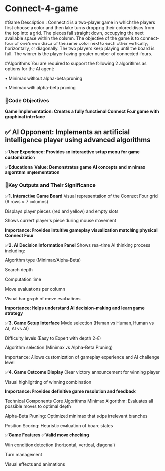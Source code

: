 # Connect-4-game

#Game Description :
Connect 4 is a two-player game in which the players first choose a color and then take turns 
dropping their colored discs from the top into a grid. 
The pieces fall straight down, occupying the next available space within the column.
The objective of the game is to connect-four of one’s own discs of the same color next to each other vertically, horizontally, or diagonally. 
The two players keep playing until the board is full. The winner is the player having greater number of connected-fours.

#Algorithms You are required to support the following 2 algorithms as options for the AI agent: 

• Minimax without alpha-beta pruning 

• Minimax with alpha-beta pruning 




###  🎯Code Objectives
**Game Implementation: Creates a fully functional Connect Four game with graphical interface**

## ✅ **AI Opponent: Implements an artificial intelligence player using advanced algorithms**

   ✅**User Experience: Provides an interactive setup menu for game customization**

   ✅**Educational Value: Demonstrates game AI concepts and minimax algorithm implementation**

 ### 🎯Key Outputs and Their Significance
✅**1. Interactive Game Board**
Visual representation of the Connect Four grid (6 rows × 7 columns)

Displays player pieces (red and yellow) and empty slots

Shows current player's piece during mouse movement

**Importance: Provides intuitive gameplay visualization matching physical Connect Four**

✅**2. AI Decision Information Panel**
Shows real-time AI thinking process including:

Algorithm type (Minimax/Alpha-Beta)

Search depth

Computation time

Move evaluations per column

Visual bar graph of move evaluations

**Importance: Helps understand AI decision-making and learn game strategy**

✅**3. Game Setup Interface**
Mode selection (Human vs Human, Human vs AI, AI vs AI)

Difficulty levels (Easy to Expert with depth 2-8)

Algorithm selection (Minimax vs Alpha-Beta Pruning)

Importance: Allows customization of gameplay experience and AI challenge level

✅**4. Game Outcome Display**
Clear victory announcement for winning player

Visual highlighting of winning combination

**Importance: Provides definitive game resolution and feedback**

Technical Components
Core Algorithms
Minimax Algorithm: Evaluates all possible moves to optimal depth

Alpha-Beta Pruning: Optimized minimax that skips irrelevant branches

Position Scoring: Heuristic evaluation of board states

✅**Game Features**
✅**Valid move checking**

Win condition detection (horizontal, vertical, diagonal)

Turn management

Visual effects and animations
